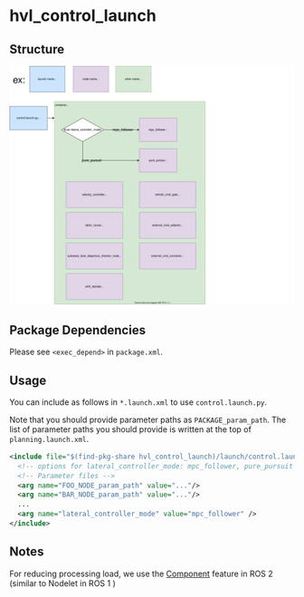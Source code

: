 # hvl_control_launch

## Structure

![hvl_control_launch](./control_launch.drawio.svg)

## Package Dependencies

Please see `<exec_depend>` in `package.xml`.

## Usage

You can include as follows in `*.launch.xml` to use `control.launch.py`.

Note that you should provide parameter paths as `PACKAGE_param_path`. The list of parameter paths you should provide is written at the top of `planning.launch.xml`.

```xml
<include file="$(find-pkg-share hvl_control_launch)/launch/control.launch.py">
  <!-- options for lateral_controller_mode: mpc_follower, pure_pursuit -->
  <!-- Parameter files -->
  <arg name="FOO_NODE_param_path" value="..."/>
  <arg name="BAR_NODE_param_path" value="..."/>
  ...
  <arg name="lateral_controller_mode" value="mpc_follower" />
</include>
```

## Notes

For reducing processing load, we use the [Component](https://docs.ros.org/en/galactic/Concepts/About-Composition.html) feature in ROS 2 (similar to Nodelet in ROS 1 )
